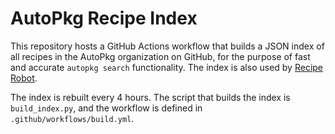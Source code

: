 # AutoPkg Recipe Index

This repository hosts a GitHub Actions workflow that builds a JSON index of all recipes in the AutoPkg organization on GitHub, for the purpose of fast and accurate `autopkg search` functionality. The index is also used by [Recipe Robot](https://github.com/homebysix/recipe-robot).

The index is rebuilt every 4 hours. The script that builds the index is `build_index.py`, and the workflow is defined in `.github/workflows/build.yml`.
